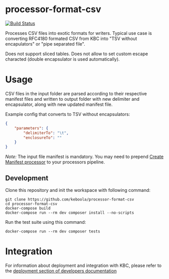 # processor-format-csv

[![Build Status](https://travis-ci.org/keboola/processor-format-csv.svg?branch=master)](https://travis-ci.org/keboola/processor-format-csv)

Processes CSV files into exotic formats for writers. Typical use case is converting RFC4180 formated CSV from KBC into "TSV without encapulators" or "pipe separated file". 

Does not support sliced tables. Does not allow to set custom escape characted (double encapsulator is used automatically). 

# Usage

CSV files in the input folder are parsed according to their respective manifest files and written to output folder with new delimiter and encapsulator, along with new updated manifest file. 

Example config that converts to TSV without encapsulators:

```json
{
    "parameters": {
        "delimiterTo": "\t",
        "enclosureTo": ""
    }
}
``` 

*Note:* The input file manifest is mandatory. You may need to prepend [Create Manifest processor](https://github.com/keboola/processor-create-manifest) to your processors pipeline. 

## Development
 
Clone this repository and init the workspace with following command:

```
git clone https://github.com/keboola/processor-format-csv
cd processor-format-csv
docker-compose build
docker-compose run --rm dev composer install --no-scripts
```

Run the test suite using this command:

```
docker-compose run --rm dev composer tests
```
 
# Integration

For information about deployment and integration with KBC, please refer to the [deployment section of developers documentation](https://developers.keboola.com/extend/component/deployment/) 
